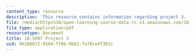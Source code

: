 ```yaml
---
content_type: resource
description: 'This resource contains information regarding project 3. '
file: /media/https%3A/open-learning-course-data-rc.s3.amazonaws.com/18-s997-introduction-to-matlab-programming-fall-2011/962800729194ff0b9b61fa78ce4f362c_MIT18_S997F11_Project_3.pdf
file_type: application/pdf
resourcetype: Document
title: 18.S997 Project 3
uid: 96280072-9194-ff0b-9b61-fa78ce4f362c
---
```

